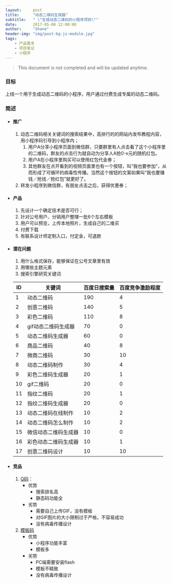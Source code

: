 ```yaml
---
layout:     post
title:      "动态二维码生成器"
subtitle:   " \"生成动态二维码的小程序项目\""
date:       2017-05-08 12:00:00
author:     "Shane"
header-img: "img/post-bg-js-module.jpg"
tags:
    - 产品需求
    - 项目笔记
    - 小程序
---
```


>This document is not completed and will be updated anytime.

### 目标 

上线一个用于生成动态二维码的小程序，用户通过付费生成专属的动态二维码。

### 简述 

- #### 推广
    1. 动态二维码相关关键词的搜索结果中，高排行的的网站内发布教程内容，用小程序码引导到小程序内；
        1. 用户A分享小程序页面到微信群，只要群里有人点击看了这个小程序里的二维码，群友的点击行为就自动为分享人A抢0-x元的随机红包。
        2. 用户A在小程序里购买可以使用红包代金券；
        3. 其他群友在点开看到的视频页面里也有一个按钮，叫“我也要参加”，从而形成了可循环的病毒性传播。当然这个按钮的文案如果叫“我也要赚钱／抢钱／抢红包”就更好了。
    2. 转发小程序到微信群，有朋友点击之后，获得优惠券；

- #### 产品
    1. 先设计一个确定技术是否可行；
    2. 针对公号用户、分销用户整理一批6个左右模板
    3. 用户可以预览，上传本地照片，生成自己的二维买
    4. 付费下载
    5. 有联系设计师定制入口，付定金，可退款

- #### 潜在问题 
    1. 用什么格式保存，能够保证在公号文章里有效
    2. 用哪些主题元素
    3. 搜索引擎研究关键词
    
    | ID | 关键词 | 百度日搜索量 | 百度竞争激励程度 |
    |---|---|---|---|
    | 1 | 动态二维码 | 190 | 4 |
    | 2 | 创意二维码 | 140 | 5 |
    | 3 | 彩色二维码 | 110 | 8 |
    | 4 | gif动态二维码生成器 | 70 | 0 |
    | 5 | 动态二维码生成器 | 60 | 0 |
    | 6 | 商品二维码 | 40 | 8 |
    | 7 | 微商二维码 | 30 | 10 |
    | 8 | 动态二维码制作| 30 | 4 |
    | 9 | 彩色二维码生成器 | 20 | 1 |
    | 10 | gif二维码 | 20 | 0 |
    | 11 | 指纹二维码 | 20 | 1 |
    | 12 | 指纹二维码生成器 | 20 | 0 |
    | 13 | 动态二维码在线制作 | 10 | 2 |
    | 14 | 动态二维码怎么制作 | 10 | 2 |
    | 15 | 微信动态二维码生成器 | 10 | 0 |
    | 16 | 彩色动态二维码生成器 | 10 | 1 |
    | 17 | 创意二维码设计 | 10 | 10 |

- #### 竞品
    1. [Q码](http://www.qmacode.com/)：
        - 优势
            - 搜索排名高
            - 静态码功能全
        - 劣势
            - 需要自己上传GIF，没有模板
            - 对GIF图片的大小限制过于严格，不容易成功
            - 没有病毒传播设计
    2. [模板码](http://www.mobanma.com/)
        - 优势 
            + 小程序功能丰富
            + 模板多
        - 劣势
            + PC端需要安装flash
            + 模板不精致
            + 没有病毒传播设计


